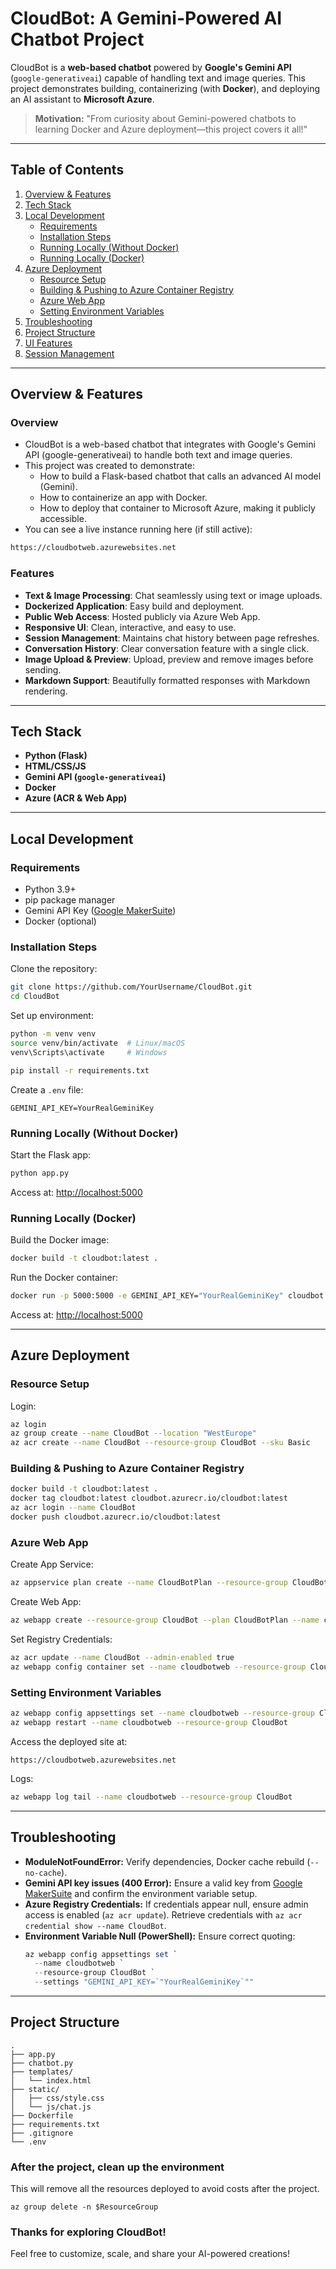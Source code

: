 # CloudBot: A Gemini-Powered AI Chatbot Project

CloudBot is a **web-based chatbot** powered by **Google's Gemini API** (`google-generativeai`) capable of handling text and image queries. This project demonstrates building, containerizing (with **Docker**), and deploying an AI assistant to **Microsoft Azure**.

> **Motivation:** "From curiosity about Gemini-powered chatbots to learning Docker and Azure deployment—this project covers it all!"

---

## Table of Contents

1. [Overview & Features](#overview--features)
2. [Tech Stack](#tech-stack)
3. [Local Development](#local-development)
   - [Requirements](#requirements)
   - [Installation Steps](#installation-steps)
   - [Running Locally (Without Docker)](#running-locally-without-docker)
   - [Running Locally (Docker)](#running-locally-docker)
4. [Azure Deployment](#azure-deployment)
   - [Resource Setup](#resource-setup)
   - [Building & Pushing to Azure Container Registry](#building--pushing-to-azure-container-registry)
   - [Azure Web App](#azure-web-app)
   - [Setting Environment Variables](#setting-environment-variables)
5. [Troubleshooting](#troubleshooting)
6. [Project Structure](#project-structure)
7. [UI Features](#ui-features)
8. [Session Management](#session-management)

---

## Overview & Features

### Overview

- CloudBot is a web-based chatbot that integrates with Google's Gemini API (google-generativeai) to handle both text and image queries. 
- This project was created to demonstrate:
    - How to build a Flask-based chatbot that calls an advanced AI model (Gemini).
    - How to containerize an app with Docker.
    - How to deploy that container to Microsoft Azure, making it publicly accessible.
- You can see a live instance running here (if still active):
```bash
https://cloudbotweb.azurewebsites.net
```


### Features

- **Text & Image Processing**: Chat seamlessly using text or image uploads.
- **Dockerized Application**: Easy build and deployment.
- **Public Web Access**: Hosted publicly via Azure Web App.
- **Responsive UI**: Clean, interactive, and easy to use.
- **Session Management**: Maintains chat history between page refreshes.
- **Conversation History**: Clear conversation feature with a single click.
- **Image Upload & Preview**: Upload, preview and remove images before sending.
- **Markdown Support**: Beautifully formatted responses with Markdown rendering.

---

## Tech Stack

- **Python (Flask)**
- **HTML/CSS/JS**
- **Gemini API (`google-generativeai`)**
- **Docker**
- **Azure (ACR & Web App)**

---

## Local Development

### Requirements

- Python 3.9+
- pip package manager
- Gemini API Key ([Google MakerSuite](https://makersuite.google.com/app/apikey))
- Docker (optional)

### Installation Steps

Clone the repository:
```bash
git clone https://github.com/YourUsername/CloudBot.git
cd CloudBot
```

Set up environment:
```bash
python -m venv venv
source venv/bin/activate  # Linux/macOS
venv\Scripts\activate     # Windows

pip install -r requirements.txt
```

Create a `.env` file:
```env
GEMINI_API_KEY=YourRealGeminiKey
```

### Running Locally (Without Docker)

Start the Flask app:
```bash
python app.py
```
Access at: [http://localhost:5000](http://localhost:5000)

### Running Locally (Docker)

Build the Docker image:
```bash
docker build -t cloudbot:latest .
```

Run the Docker container:
```bash
docker run -p 5000:5000 -e GEMINI_API_KEY="YourRealGeminiKey" cloudbot:latest
```

Access at: [http://localhost:5000](http://localhost:5000)

---

## Azure Deployment

### Resource Setup

Login:
```bash
az login
az group create --name CloudBot --location "WestEurope"
az acr create --name CloudBot --resource-group CloudBot --sku Basic
```

### Building & Pushing to Azure Container Registry

```bash
docker build -t cloudbot:latest .
docker tag cloudbot:latest cloudbot.azurecr.io/cloudbot:latest
az acr login --name CloudBot
docker push cloudbot.azurecr.io/cloudbot:latest
```

### Azure Web App

Create App Service:
```bash
az appservice plan create --name CloudBotPlan --resource-group CloudBot --sku B1 --is-linux
```

Create Web App:
```bash
az webapp create --resource-group CloudBot --plan CloudBotPlan --name cloudbotweb --deployment-container-image-name cloudbot.azurecr.io/cloudbot:latest
```

Set Registry Credentials:
```bash
az acr update --name CloudBot --admin-enabled true
az webapp config container set --name cloudbotweb --resource-group CloudBot --container-image-name cloudbot.azurecr.io/cloudbot:latest --container-registry-url https://cloudbot.azurecr.io --container-registry-user <ACR_USERNAME> --container-registry-password "<ACR_PASSWORD>"
```

### Setting Environment Variables

```bash
az webapp config appsettings set --name cloudbotweb --resource-group CloudBot --settings GEMINI_API_KEY="YourRealGeminiKey"
az webapp restart --name cloudbotweb --resource-group CloudBot
```

Access the deployed site at:
```
https://cloudbotweb.azurewebsites.net
```

Logs:
```bash
az webapp log tail --name cloudbotweb --resource-group CloudBot
```

---

## Troubleshooting

- **ModuleNotFoundError:** Verify dependencies, Docker cache rebuild (`--no-cache`).
- **Gemini API key issues (400 Error):** Ensure a valid key from [Google MakerSuite](https://makersuite.google.com/app/apikey) and confirm the environment variable setup.
- **Azure Registry Credentials:** If credentials appear null, ensure admin access is enabled (`az acr update`). Retrieve credentials with `az acr credential show --name CloudBot`.
- **Environment Variable Null (PowerShell):** Ensure correct quoting:
  ```powershell
  az webapp config appsettings set `
    --name cloudbotweb `
    --resource-group CloudBot `
    --settings "GEMINI_API_KEY=`"YourRealGeminiKey`""
  ```

---

## Project Structure

```
.
├── app.py
├── chatbot.py
├── templates/
│   └── index.html
├── static/
│   ├── css/style.css
│   └── js/chat.js
├── Dockerfile
├── requirements.txt
├── .gitignore
└── .env
```
### After the project, clean up the environment
This will remove all the resources deployed to avoid costs after the project.
```
az group delete -n $ResourceGroup
```
### Thanks for exploring CloudBot!

Feel free to customize, scale, and share your AI-powered creations!

